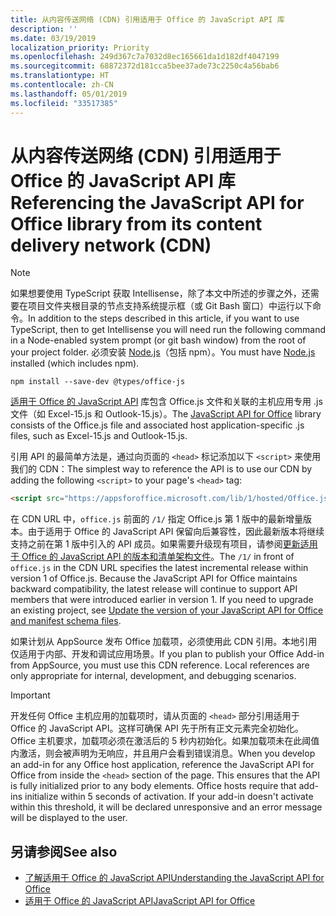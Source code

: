 ```yaml
---
title: 从内容传送网络 (CDN) 引用适用于 Office 的 JavaScript API 库
description: ''
ms.date: 03/19/2019
localization_priority: Priority
ms.openlocfilehash: 249d367c7a7032d8ec165661da1d182df4047199
ms.sourcegitcommit: 68872372d181cca5bee37ade73c2250c4a56bab6
ms.translationtype: HT
ms.contentlocale: zh-CN
ms.lasthandoff: 05/01/2019
ms.locfileid: "33517385"
---
```

# <a name="referencing-the-javascript-api-for-office-library-from-its-content-delivery-network-cdn"></a><span data-ttu-id="7d0e5-102">从内容传送网络 (CDN) 引用适用于 Office 的 JavaScript API 库</span><span class="sxs-lookup"><span data-stu-id="7d0e5-102">Referencing the JavaScript API for Office library from its content delivery network (CDN)</span></span>

> [!NOTE]
> <span data-ttu-id="7d0e5-103">如果想要使用 TypeScript 获取 Intellisense，除了本文中所述的步骤之外，还需要在项目文件夹根目录的节点支持系统提示框（或 Git Bash 窗口）中运行以下命令。</span><span class="sxs-lookup"><span data-stu-id="7d0e5-103">In addition to the steps described in this article, if you want to use TypeScript, then to get Intellisense you will need run the following command in a Node-enabled system prompt (or git bash window) from the root of your project folder.</span></span> <span data-ttu-id="7d0e5-104">必须安装 [Node.js](https://nodejs.org)（包括 npm）。</span><span class="sxs-lookup"><span data-stu-id="7d0e5-104">You must have [Node.js](https://nodejs.org) installed (which includes npm).</span></span>
> 
> ```command&nbsp;line
> npm install --save-dev @types/office-js
> ```

<span data-ttu-id="7d0e5-105">[适用于 Office 的 JavaScript API](/office/dev/add-ins/reference/javascript-api-for-office) 库包含 Office.js 文件和关联的主机应用专用 .js 文件（如 Excel-15.js 和 Outlook-15.js）。</span><span class="sxs-lookup"><span data-stu-id="7d0e5-105">The [JavaScript API for Office](/office/dev/add-ins/reference/javascript-api-for-office) library consists of the Office.js file and associated host application-specific .js files, such as Excel-15.js and Outlook-15.js.</span></span> 


<span data-ttu-id="7d0e5-106">引用 API 的最简单方法是，通过向页面的 `<head>` 标记添加以下 `<script>` 来使用我们的 CDN：</span><span class="sxs-lookup"><span data-stu-id="7d0e5-106">The simplest way to reference the API is to use our CDN by adding the following `<script>` to your page's `<head>` tag:</span></span>  

```html
<script src="https://appsforoffice.microsoft.com/lib/1/hosted/Office.js" type="text/javascript"></script>
```

<span data-ttu-id="7d0e5-p102">在 CDN URL 中，`office.js` 前面的 `/1/` 指定 Office.js 第 1 版中的最新增量版本。由于适用于 Office 的 JavaScript API 保留向后兼容性，因此最新版本将继续支持之前在第 1 版中引入的 API 成员。如果需要升级现有项目，请参阅[更新适用于 Office 的 JavaScript API 的版本和清单架构文件](update-your-javascript-api-for-office-and-manifest-schema-version.md)。</span><span class="sxs-lookup"><span data-stu-id="7d0e5-p102">The  `/1/` in front of `office.js` in the CDN URL specifies the latest incremental release within version 1 of Office.js. Because the JavaScript API for Office maintains backward compatibility, the latest release will continue to support API members that were introduced earlier in version 1. If you need to upgrade an existing project, see [Update the version of your JavaScript API for Office and manifest schema files](update-your-javascript-api-for-office-and-manifest-schema-version.md).</span></span> 

<span data-ttu-id="7d0e5-p103">如果计划从 AppSource 发布 Office 加载项，必须使用此 CDN 引用。本地引用仅适用于内部、开发和调试应用场景。</span><span class="sxs-lookup"><span data-stu-id="7d0e5-p103">If you plan to publish your Office Add-in from AppSource, you must use this CDN reference. Local references are only appropriate for internal, development, and debugging scenarios.</span></span>

> [!IMPORTANT]
> <span data-ttu-id="7d0e5-p104">开发任何 Office 主机应用的加载项时，请从页面的 `<head>` 部分引用适用于 Office 的 JavaScript API。这样可确保 API 先于所有正文元素完全初始化。Office 主机要求，加载项必须在激活后的 5 秒内初始化。如果加载项未在此阈值内激活，则会被声明为无响应，并且用户会看到错误消息。</span><span class="sxs-lookup"><span data-stu-id="7d0e5-p104">When you develop an add-in for any Office host application, reference the JavaScript API for Office from inside the `<head>` section of the page. This ensures that the API is fully initialized prior to any body elements. Office hosts require that add-ins initialize within 5 seconds of activation. If your add-in doesn't activate within this threshold, it will be declared unresponsive and an error message will be displayed to the user.</span></span>

## <a name="see-also"></a><span data-ttu-id="7d0e5-116">另请参阅</span><span class="sxs-lookup"><span data-stu-id="7d0e5-116">See also</span></span>

- [<span data-ttu-id="7d0e5-117">了解适用于 Office 的 JavaScript API</span><span class="sxs-lookup"><span data-stu-id="7d0e5-117">Understanding the JavaScript API for Office</span></span>](understanding-the-javascript-api-for-office.md)
- [<span data-ttu-id="7d0e5-118">适用于 Office 的 JavaScript API</span><span class="sxs-lookup"><span data-stu-id="7d0e5-118">JavaScript API for Office</span></span>](/office/dev/add-ins/reference/javascript-api-for-office)
